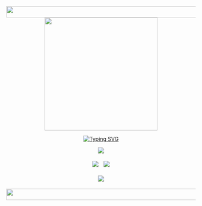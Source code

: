 <div align="center">
  <img height="30" width="700" src="https://files.catbox.moe/fe6ko7.png"  />
</div>

<div align="center">
  <img height="300" width="300" src="https://files.catbox.moe/e1aldn.png"  />
</div>

<div align="center">
 
  [![Typing SVG](https://readme-typing-svg.demolab.com?font=Source+Code+Pro&pause=20000&color=c7b5be&center=true&width=900&lines=%231+luka+hater+trust)](https://git.io/typing-svg)

<p align=center> <img src=https://komarev.com/ghpvc/?username=Asterrizz&color=c7b5be&style=flat-square&label=luka+haters&base=200>

#### <p align="center"> [![](https://files.catbox.moe/1wqhs5.png)](https://rentry.co/beastchuuya)　[![](https://files.catbox.moe/1ltjt8.png)](https://discordid.netlify.app/?id=996009127765618768)
#### <p align="center"> [![](https://files.catbox.moe/m9r3yy.png)](https://arab.org/click-to-help/palestine/)

<div align="center">
  <img height="30" width="700" src="https://files.catbox.moe/5gejfl.png"  />
</div>
